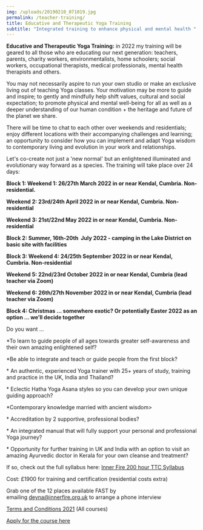 ```yaml
---
img: /uploads/20190210_071019.jpg
permalink: /teacher-training/
title: Educative and Therapeutic Yoga Training
subtitle: "Integrated training to enhance physical and mental health "
---
```

**Educative and Therapeutic Yoga Training:** in 2022 my training will be geared to all those who are educating our next generation: teachers, parents, charity workers, environmentalists, home schoolers; social workers, occupational therapists, medical professionals, mental health therapists and others.

You may not necessarily aspire to run your own studio or make an exclusive living out of teaching Yoga classes. Your motivation may be more to guide and inspire; to gently and mindfully help shift values, cultural and social expectation; to promote physical and mental well-being for all as well as a deeper understanding of our human condition + the heritage and future of the planet we share.

There will be time to chat to each other over weekends and residentials; enjoy different locations with their accompanying challenges and learning; an opportunity to consider how you can implement and adapt Yoga wisdom to contemporary living and evolution in your work and relationships.

Let's co-create not just a 'new normal' but an enlightened illuminated and evolutionary way forward as a species. The training will take place over 24 days:

**Block 1: Weekend 1: 26/27th March 2022 in or near Kendal, Cumbria. Non- residential.**

**Weekend 2: 23rd/24th April 2022 in or near Kendal, Cumbria. Non-residential**

**Weekend 3: 21st/22nd May 2022 in or near Kendal, Cumbria. Non-residential**

**Block 2: Summer, 16th-20th  July 2022 - camping in the Lake District on basic site with facilities**

**Block 3: Weekend 4: 24/25th September 2022 in or near Kendal, Cumbria. Non-residential**

**Weekend 5: 22nd/23rd October 2022 in or near Kendal, Cumbria (lead teacher via Zoom)**

**Weekend 6: 26th/27th November 2022 in or near Kendal, Cumbria (lead teacher via Zoom)**

**Block 4: Christmas … somewhere exotic? Or potentially Easter 2022 as an option ... we’ll decide together**

Do you want ...

\*To learn to guide people of all ages towards greater self-awareness and their own amazing enlightened self?

\*Be able to integrate and teach or guide people from the first block?

\* An authentic, experienced Yoga trainer with 25+ years of study, training and practice in the UK, India and Thailand?

\* Eclectic Hatha Yoga Asana styles so you can develop your own unique guiding approach?

\*Contemporary knowledge married with ancient wisdom>

\* Accreditation by 2 supportive, professional bodies?

\* An integrated manual that will fully support your personal and professional Yoga journey?

\* Opportunity for further training in UK and India with an option to visit an amazing Ayurvedic doctor in Kerala for your own cleanse and treatment?

If so, check out the full syllabus here: [Inner Fire 200 hour TTC Syllabus](https://www.dropbox.com/s/kc3z3g457hrdl4t/Inner%20Fire%20TTC%20syllabus%202021.pdf?dl=0)

Cost: £1900 for training and certification (residential costs extra)

Grab one of the 12 places available FAST by emailing [deyna@innerfire.org.uk](mailto:deyna@innerfire.org.uk) to arrange a phone interview

[Terms and Conditions 2021](https://www.dropbox.com/s/suqd05wv46wabiu/Inner%20Fire%20Advanced%20TTC%20syllabus.pdf?dl=0) (All courses)

[Apply for the course here](https://www.dropbox.com/s/hflm7xgv8mcbcew/Inner%20Fire%20TTC%20application%20form%202021.pdf?dl=0)